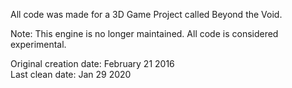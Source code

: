 All code was made for a 3D Game Project called Beyond the Void.  

Note: This engine is no longer maintained. All code is considered experimental.

Original creation date: February 21 2016  
Last clean date: Jan 29 2020
